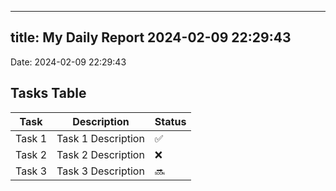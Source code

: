 
---
title: My Daily Report 2024-02-09 22:29:43
---

Date: 2024-02-09 22:29:43

## Tasks Table

| Task | Description | Status |
|------|-------------|--------|
| Task 1 | Task 1 Description | ✅ |
| Task 2 | Task 2 Description | ❌ |
| Task 3 | Task 3 Description | 🔜 |
